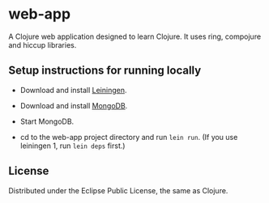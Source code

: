 # web-app

A Clojure web application designed to learn Clojure.
It uses ring, compojure and hiccup libraries.

## Setup instructions for running locally

* Download and install [Leiningen](https://github.com/technomancy/leiningen).

* Download and install [MongoDB](http://www.mongodb.org/).

* Start MongoDB.

* cd to the web-app project directory and run `lein run`.
(If you use leiningen 1, run `lein deps` first.)

## License

Distributed under the Eclipse Public License, the same as Clojure.
